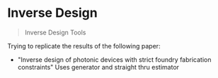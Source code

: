 # Inverse Design
> Inverse Design Tools


Trying to replicate the results of the following paper:
- "Inverse design of photonic devices with strict foundry fabrication constraints"
Uses generator and straight thru estimator
